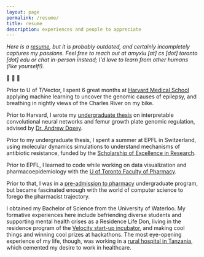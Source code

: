 ```yaml
---
layout: page
permalink: /resume/
title: resume
description: experiences and people to appreciate
---
```

_Here is a [resume](/assets/AmyLuCV.pdf), but it is probably outdated, and certainly incompletely captures my passions. Feel free to reach out at amyxlu [at] cs [dot] toronto [dot] edu or chat in-person instead; I'd love to learn from other humans (like yourself!)._

:small_blue_diamond:  :small_blue_diamond:  :small_blue_diamond:

Prior to U of T/Vector, I spent 6 great months at [Harvard Medical School](https://www.scholars.hms.harvard.edu/) applying machine learning to uncover the genomic causes of epilepsy, and breathing in nightly views of the Charles River on my bike.

Prior to Harvard, I wrote my [undergraduate thesis](https://github.com/amyxlu/femur-enhancers/blob/master/thesis.pdf) on interpretable convolutional neural networks and femur growth plate genomic regulation, advised by [Dr. Andrew Doxey](http://doxey.uwaterloo.ca/index.html).

Prior to my undergraduate thesis, I spent a summer at EPFL in Switzerland, using molecular dynamics simulations to understand mechanisms of antibiotic resistance, funded by the [Scholarship of Excellence in Research](https://www.epfl.ch/schools/sv/education/summer-research-program/).

Prior to EPFL, I learned to code while working on data visualization and pharmacoepidemiology with the [U of Toronto Faculty of Pharmacy](https://pharmacy.utoronto.ca/users/cadarette-s/).

Prior to that, I was in a [pre-admission to pharmacy](https://uwaterloo.ca/pharmacy/future-students/conditional-admission-pharmacy-cap) undergraduate program, but became fascinated enough with the world of computer science to forego the pharmacist trajectory.

I obtained my Bachelor of Science from the University of Waterloo. My formative experiences here include befriending diverse students and supporting mental health crises as a Residence Life Don, living in the residence program of the [Velocity start-up incubator](http://velocity.uwaterloo.ca/), and making cool things and winning cool prizes at hackathons. The most eye-opening experience of my life, though, was working in a [rural hospital in Tanzania](https://www.flickr.com/photos/mediciconlafrica/sets/72157632578798992/), which cemented my desire to work in healthcare.
